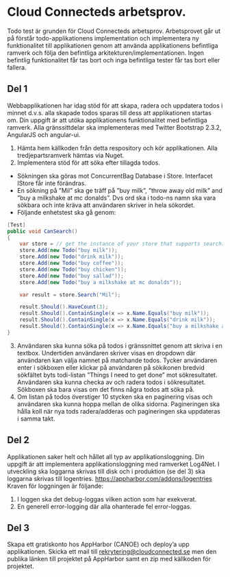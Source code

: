Cloud Connecteds arbetsprov. 
================================
Todo test är grunden för Cloud Connecteds arbetsprov. 
Arbetsprovet går ut på förstår todo-applikationens implementation och implementera ny funktionalitet till applikationen genom att använda applikationens befintliga ramverk och följa den befintliga arkitekturen/implementationen. Ingen befintlig funktionalitet får tas bort och inga befintliga tester får tas bort eller fallera.

Del 1
-------------------------
Webbapplikationen har idag stöd för att skapa, radera och uppdatera todos i minnet d.v.s. alla skapade todos sparas till dess att applikationen startas om. Din uppgift är att utöka applikationens funktionalitet med befintliga ramverk. Alla gränssittdelar ska implementeras med Twitter Bootstrap 2.3.2, AngularJS och angular-ui.

1.	Hämta hem källkoden från detta respository och kör applikationen. Alla tredjepartsramverk hämtas via Nuget. 
2.	Implementera stöd för att söka efter tillagda todos. 
   -	Sökningen ska göras mot ConcurrentBag<IPersistable> Database i Store. Interfacet IStore får inte förändras.
   -	En sökning på ”Mil” ska ge träff på ”buy milk”, ”throw away old milk” and ”buy a milkshake at mc donalds”. Dvs ord ska i todo-ns namn ska vara sökbara och inte kräva att användaren skriver in hela sökordet.
   -	Följande enhetstest ska gå genom:

```csharp
[Test]
public void CanSearch()
{
    var store = // get the instance of your store that supports searching of todos
    store.Add(new Todo("buy milk"));
    store.Add(new Todo("drink milk"));
    store.Add(new Todo("buy coffee"));
    store.Add(new Todo("buy chicken"));
    store.Add(new Todo("buy sallad"));
    store.Add(new Todo("buy a milkshake at mc donalds"));

    var result = store.Search("Mil");

    result.Should().HaveCount(3);
    result.Should().ContainSingle(x => x.Name.Equals("buy milk"));
    result.Should().ContainSingle(x => x.Name.Equals("drink milk"));
    result.Should().ContainSingle(x => x.Name.Equals("buy a milkshake at mc donalds"));
}
```
3.	Användaren ska kunna söka på todos i gränssnittet genom att skriva i en textbox. Undertiden användaren skriver visas en dropdown där användaren kan välja namnet på matchande todos. Tycker användaren enter i sökboxen eller klickar på användaren på sökikonen bredvid sökfältet byts todi-listan ”Things I need to get done” mot sökresultatet. Användaren ska kunna checka av och radera todos i sökresultatet. Sökboxen ska bara visas om det finns några todos att söka på.
4.	Om listan på todos överstiger 10 stycken ska en paginering visas och användaren ska kunna hoppa mellan de olika sidorna. Pagineringen ska hålla koll när nya tods radera/adderas och pagineringen ska uppdateras i samma takt. 

Del 2
-------------------------
Applikationen saker helt och hållet all typ av applikationsloggning. Din uppgift är att implementera applikationsloggning med ramverket Log4Net. I utveckling ska loggarna skrivas till disk och i produktion (se del 3) ska loggarna skrivas till logentries. https://appharbor.com/addons/logentries 
Kraven för loggningen är följande:

1. I loggen ska det debug-loggas vilken action som har exekverat. 
2.	En generell error-logging där alla ohanterade fel error-loggas.

Del 3
-------------------------
Skapa ett gratiskonto hos AppHarbor (CANOE) och deploy’a upp applikationen. Skicka ett mail till rekrytering@cloudconnected.se men den publika länken till projektet på AppHarbor samt en zip med källkoden för projektet. 
 
